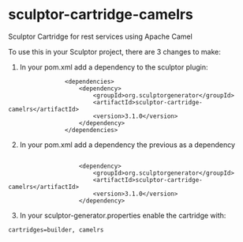 # sculptor-cartridge-camelrs
Sculptor Cartridge for rest services using Apache Camel

To use this in your Sculptor project, there are 3 changes to make:

1. In your pom.xml add a dependency to the sculptor plugin:
```
				<dependencies>
	                <dependency>
						<groupId>org.sculptorgenerator</groupId>
						<artifactId>sculptor-cartridge-camelrs</artifactId>
						<version>3.1.0</version>
					</dependency>
         		</dependencies>

```

2. In your pom.xml add a dependency the previous as a dependency

```
				
	                <dependency>
						<groupId>org.sculptorgenerator</groupId>
						<artifactId>sculptor-cartridge-camelrs</artifactId>
						<version>3.1.0</version>
					</dependency>
```

3. In your sculptor-generator.properties enable the cartridge with:
```
cartridges=builder, camelrs
```
